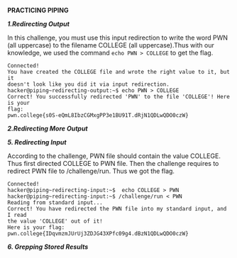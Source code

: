 **PRACTICING PIPING**

***1.Redirecting Output***

In this challenge, you must use this input redirection to write the word PWN (all uppercase) to the filename COLLEGE (all uppercase).Thus with our knowledge, we used the command ```echo PWN > COLLEGE``` to get the flag.

```
Connected!
You have created the COLLEGE file and wrote the right value to it, but it
doesn't look like you did it via input redirection.
hacker@piping~redirecting-output:~$ echo PWN > COLLEGE
Correct! You successfully redirected 'PWN' to the file 'COLLEGE'! Here is your
flag:
pwn.college{s0S-eQmL8IbzCGMxgPP3e1BU91T.dRjN1QDLwQDO0czW}
```

***2.Redirecting More Output***


***5. Redirecting Input***

According to the challenge, PWN file should contain the value COLLEGE. Thus  first directed COLLEGE to PWN file. Then the challenge requires to redirect PWN file to /challenge/run. Thus we got the flag.

```
Connected!
hacker@piping~redirecting-input:~$  echo COLLEGE > PWN
hacker@piping~redirecting-input:~$ /challenge/run < PWN
Reading from standard input...
Correct! You have redirected the PWN file into my standard input, and I read
the value 'COLLEGE' out of it!
Here is your flag:
pwn.college{IDqvmzmJUrUj3ZDJG43XPfc09g4.dBzN1QDLwQDO0czW}
```

***6. Grepping Stored Results***

```
